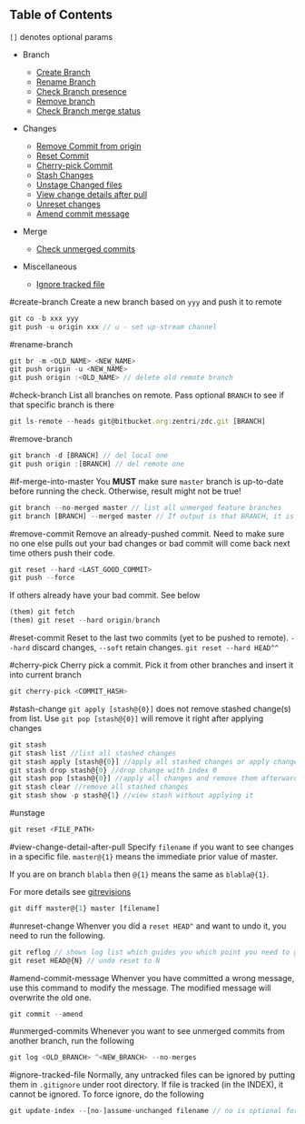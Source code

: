 ## Table of Contents

`[]` denotes optional params

* Branch
  * [Create Branch](#create-branch)
  * [Rename Branch](#rename-branch)
  * [Check Branch presence](#check-branch)
  * [Remove branch](#remove-branch)
  * [Check Branch merge status](#if-merge-into-master)
* Changes
  * [Remove Commit from origin](#remove-commit)
  * [Reset Commit](#reset-commit)
  * [Cherry-pick Commit](#cherry-pick)
  * [Stash Changes](#stash-change) 
  * [Unstage Changed files](#unstage)
  * [View change details after pull](#view-change-detail-after-pull)
  * [Unreset changes](#unreset-change)
  * [Amend commit message](#amend-commit-message)
  
* Merge
  * [Check unmerged commits](#unmerged-commits)
* Miscellaneous
  * [Ignore tracked file](#ignore-tracked-file)

#create-branch
Create a new branch based on `yyy` and push it to remote 
```Javascript
git co -b xxx yyy
git push -u origin xxx // u - set up-stream channel
```

#rename-branch
```Javascript
git br -m <OLD_NAME> <NEW_NAME>
git push origin -u <NEW_NAME>
git push origin :<OLD_NAME> // delete old remote branch
```

#check-branch
List all branches on remote. Pass optional `BRANCH` to see if that specific branch is there
```Javascript
git ls-remote --heads git@bitbucket.org:zentri/zdc.git [BRANCH]
```

#remove-branch
```javascript
git branch -d [BRANCH] // del local one
git push origin :[BRANCH] // del remote one
```

#if-merge-into-master
You **MUST** make sure `master` branch is up-to-date before running the check. Otherwise, result might not be true!
```javascript
git branch --no-merged master // list all unmerged feature branches
git branch [BRANCH] --merged master // If output is that BRANCH, it is merged or else not merged
```

#remove-commit
Remove an already-pushed commit. Need to make sure no one else pulls out your bad changes or bad commit will come back
next time others push their code.
```javascript
git reset --hard <LAST_GOOD_COMMIT>
git push --force
```
If others already have your bad commit. See below
```Javascript
(them) git fetch
(them) git reset --hard origin/branch
```

#reset-commit
Reset to the last two commits (yet to be pushed to remote). `--hard` discard changes, `--soft` retain changes.
```git reset --hard HEAD^^```

#cherry-pick
Cherry pick a commit. Pick it from other branches and insert it into current branch
```Javascript
git cherry-pick <COMMIT_HASH>
```

#stash-change
`git apply [stash@{0}]` does not remove stashed change(s) from list. Use `git pop [stash@{0}]` will remove it right after applying changes
```Javascript
git stash
git stash list //list all stashed changes
git stash apply [stash@{0}] //apply all stashed changes or apply change with index 0
git stash drop stash@{0} //drop change with index 0
git stash pop [stash@{0}] //apply all changes and remove them afterwards
git stash clear //remove all stashed changes
git stash show -p stash@{1} //view stash without applying it
```

#unstage
```javascript 
git reset <FILE_PATH>
```

#view-change-detail-after-pull
Specify `filename` if you want to see changes in a specific file. `master@{1}` means the immediate prior value of master.

If you are on branch `blabla` then `@{1}` means the same as `blabla@{1}`.

For more details see [gitrevisions](http://schacon.github.io/git/gitrevisions.html)
```javascript
git diff master@{1} master [filename]
```

#unreset-change
Whenver you did a `reset HEAD^` and want to undo it, you need to run the following.
```javascript
git reflog // shows log list which guides you which point you need to go back to
git reset HEAD@{N} // undo reset to N
```

#amend-commit-message
Whenver you have committed a wrong message, use this command to modify the message. The modified message will overwrite the old one.
```javascript
git commit --amend
```

#unmerged-commits
Whenever you want to see unmerged commits from another branch, run the following
```javascript
git log <OLD_BRANCH> ^<NEW_BRANCH> --no-merges
```

#ignore-tracked-file
Normally, any untracked files can be ignored by putting them in `.gitignore` under root directory. If file is tracked (in the INDEX), it cannot
be ignored. To force ignore, do the following
```javascript
git update-index --[no-]assume-unchanged filename // no is optional for un-assume changed
```
